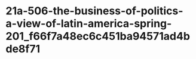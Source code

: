 # 21a-506-the-business-of-politics-a-view-of-latin-america-spring-201_f66f7a48ec6c451ba94571ad4bde8f71
